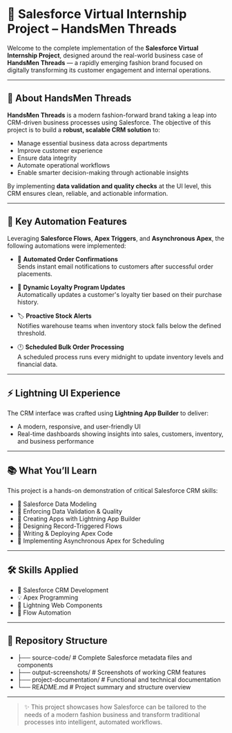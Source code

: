 # 🚀 Salesforce Virtual Internship Project – HandsMen Threads

Welcome to the complete implementation of the **Salesforce Virtual Internship Project**, designed around the real-world business case of **HandsMen Threads** — a rapidly emerging fashion brand focused on digitally transforming its customer engagement and internal operations.

---

## 🧵 About HandsMen Threads

**HandsMen Threads** is a modern fashion-forward brand taking a leap into CRM-driven business processes using Salesforce. The objective of this project is to build a **robust, scalable CRM solution** to:

- Manage essential business data across departments  
- Improve customer experience  
- Ensure data integrity  
- Automate operational workflows  
- Enable smarter decision-making through actionable insights  

By implementing **data validation and quality checks** at the UI level, this CRM ensures clean, reliable, and actionable information.

---

## 🔁 Key Automation Features

Leveraging **Salesforce Flows**, **Apex Triggers**, and **Asynchronous Apex**, the following automations were implemented:

- 📧 **Automated Order Confirmations**  
  Sends instant email notifications to customers after successful order placements.

- 🎁 **Dynamic Loyalty Program Updates**  
  Automatically updates a customer's loyalty tier based on their purchase history.

- 🏷️ **Proactive Stock Alerts**  
  Notifies warehouse teams when inventory stock falls below the defined threshold.

- 🕛 **Scheduled Bulk Order Processing**  
  A scheduled process runs every midnight to update inventory levels and financial data.

---

## ⚡ Lightning UI Experience

The CRM interface was crafted using **Lightning App Builder** to deliver:

- A modern, responsive, and user-friendly UI  
- Real-time dashboards showing insights into sales, customers, inventory, and business performance

---

## 📚 What You’ll Learn

This project is a hands-on demonstration of critical Salesforce CRM skills:

- 📌 Salesforce Data Modeling  
- 📌 Enforcing Data Validation & Quality  
- 📌 Creating Apps with Lightning App Builder  
- 📌 Designing Record-Triggered Flows  
- 📌 Writing & Deploying Apex Code  
- 📌 Implementing Asynchronous Apex for Scheduling

---

## 🛠️ Skills Applied

- 💼 Salesforce CRM Development  
- 💡 Apex Programming  
- 🎨 Lightning Web Components  
- 🔄 Flow Automation  

---

## 📂 Repository Structure

- ├── source-code/ # Complete Salesforce metadata files and components
- ├── output-screenshots/ # Screenshots of working CRM features
- ├── project-documentation/ # Functional and technical documentation
- └── README.md # Project summary and structure overview

---

> ✨ This project showcases how Salesforce can be tailored to the needs of a modern fashion business and transform traditional processes into intelligent, automated workflows.
